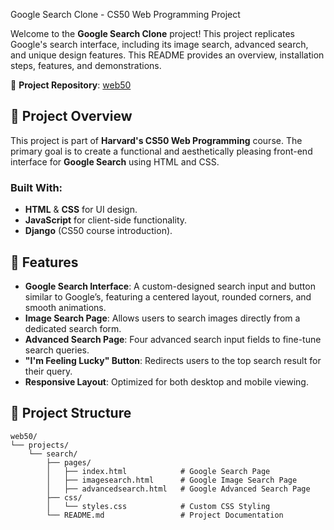
Google Search Clone - CS50 Web Programming Project

Welcome to the **Google Search Clone** project! This project replicates Google's search interface, including its image search, advanced search, and unique design features. This README provides an overview, installation steps, features, and demonstrations.

📍 **Project Repository**: [web50](https://github.com/Clem-Tee/web50)

## 📖 Project Overview

This project is part of **Harvard's CS50 Web Programming** course. The primary goal is to create a functional and aesthetically pleasing front-end interface for **Google Search** using HTML and CSS.

### Built With:
- **HTML** & **CSS** for UI design.
- **JavaScript** for client-side functionality.
- **Django** (CS50 course introduction).

## 🚀 Features

- **Google Search Interface**: A custom-designed search input and button similar to Google’s, featuring a centered layout, rounded corners, and smooth animations.
- **Image Search Page**: Allows users to search images directly from a dedicated search form.
- **Advanced Search Page**: Four advanced search input fields to fine-tune search queries.
- **"I'm Feeling Lucky" Button**: Redirects users to the top search result for their query.
- **Responsive Layout**: Optimized for both desktop and mobile viewing.

## 📂 Project Structure

```plaintext
web50/
└── projects/
    └── search/
        ├── pages/
        │   ├── index.html            # Google Search Page
        │   ├── imagesearch.html      # Google Image Search Page
        │   ├── advancedsearch.html   # Google Advanced Search Page
        ├── css/
        │   └── styles.css            # Custom CSS Styling
        └── README.md                 # Project Documentation

